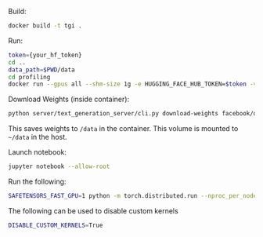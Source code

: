 Build:
```bash
docker build -t tgi .
```

Run:
```bash
token={your_hf_token}
cd ..
data_path=$PWD/data
cd profiling
docker run --gpus all --shm-size 1g -e HUGGING_FACE_HUB_TOKEN=$token -v $PWD:/usr/src/profiling -v $data_path:/data --network host -it tgi
```

Download Weights (inside container):
```bash 
python server/text_generation_server/cli.py download-weights facebook/opt-350m
```

This saves weights to `/data` in the container. This volume is mounted to `~/data` in the host.

Launch notebook:
```bash
jupyter notebook --allow-root
```

Run the following:
```bash
SAFETENSORS_FAST_GPU=1 python -m torch.distributed.run --nproc_per_node=4 profile.py --batch_sizes 1 --model_id meta-llama/Llama-2-7b-chat-hf
```

The following can be used to disable custom kernels
```bash
DISABLE_CUSTOM_KERNELS=True
```
